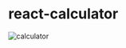 # react-calculator

![calculator](https://user-images.githubusercontent.com/72414745/99598020-318f4300-29f9-11eb-86f7-492ae79c1a2d.jpg)
